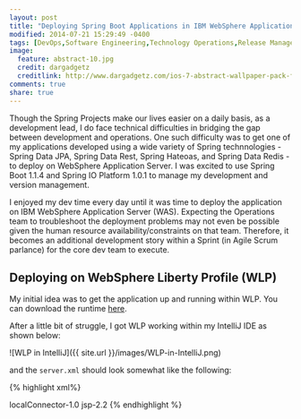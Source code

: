 ```yaml
---
layout: post
title: "Deploying Spring Boot Applications in IBM WebSphere Application Server"
modified: 2014-07-21 15:29:49 -0400
tags: [DevOps,Software Engineering,Technology Operations,Release Management,WebSphere Application Server,WebSphere Liberty Profile]
image:
  feature: abstract-10.jpg
  credit: dargadgetz
  creditlink: http://www.dargadgetz.com/ios-7-abstract-wallpaper-pack-for-iphone-5-and-ipod-touch-retina/
comments: true
share: true
---
```

Though the Spring Projects make our lives easier on a daily basis, as a development lead, I do face technical difficulties in bridging the gap between development and operations. One such difficulty was to get one of my applications developed using a wide variety of Spring technnologies - Spring Data JPA, Spring Data Rest, Spring Hateoas, and Spring Data Redis - to deploy on WebSphere Application Server. I was excited to use Spring Boot 1.1.4 and Spring IO Platform 1.0.1 to manage my development and version management.   

I enjoyed my dev time every day until it was time to deploy the application on IBM WebSphere Application Server (WAS). Expecting the Operations team to troubleshoot the deployment problems may not even be possible given the human resource availability/constraints on that team. Therefore, it becomes an additional development story within a Sprint (in Agile Scrum parlance) for the core dev team to execute.  

## Deploying on WebSphere Liberty Profile (WLP)
My initial idea was to get the application up and running within WLP. You can download the runtime [here](https://developer.ibm.com/wasdev/downloads/liberty-profile-using-non-eclipse-environments/).

After a little bit of struggle, I got WLP working within my IntelliJ IDE as shown below:

![WLP in IntelliJ]({{ site.url }}/images/WLP-in-IntelliJ.png) 

and the ```server.xml``` should look somewhat like the following:

{% highlight xml%}
<?xml version="1.0" encoding="UTF-8"?>
<server description="new server">
  <!-- Enable features -->
  <featureManager>
    <feature>localConnector-1.0</feature>
    <feature>jsp-2.2</feature>
  </featureManager>
  <!-- To access this server from a remote client add a host attribute to the following element, e.g. host="*" -->
  <httpEndpoint httpPort="9080" httpsPort="9443" id="defaultHttpEndpoint" />
  <applicationMonitor updateTrigger="mbean" />
  <jspEngine jdkSourceLevel="16" />
  <application id="Gradle___NetStarContentRestServices___ncrs_war__exploded_" location="/Users/Naru/IdeaProjects/NetStarContentRestServices/out/artifacts/NetStarContentRestServices/exploded/ncrs.war" name="Gradle___NetStarContentRestServices___ncrs_war__exploded_" type="war" />
</server>
{% endhighlight %}